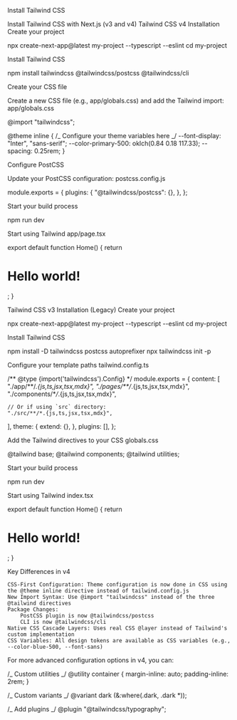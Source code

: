 Install Tailwind CSS

Install Tailwind CSS with Next.js (v3 and v4)
Tailwind CSS v4 Installation
Create your project

npx create-next-app@latest my-project --typescript --eslint
cd my-project

Install Tailwind CSS

npm install tailwindcss @tailwindcss/postcss @tailwindcss/cli

Create your CSS file

Create a new CSS file (e.g., app/globals.css) and add the Tailwind import:
app/globals.css

@import "tailwindcss";

@theme inline {
/_ Configure your theme variables here _/
--font-display: "Inter", "sans-serif";
--color-primary-500: oklch(0.84 0.18 117.33);
--spacing: 0.25rem;
}

Configure PostCSS

Update your PostCSS configuration:
postcss.config.js

module.exports = {
plugins: {
"@tailwindcss/postcss": {},
},
};

Start your build process

npm run dev

Start using Tailwind
app/page.tsx

export default function Home() {
return <h1 className="text-3xl font-bold underline">Hello world!</h1>;
}

Tailwind CSS v3 Installation (Legacy)
Create your project

npx create-next-app@latest my-project --typescript --eslint
cd my-project

Install Tailwind CSS

npm install -D tailwindcss postcss autoprefixer
npx tailwindcss init -p

Configure your template paths
tailwind.config.ts

/** @type {import('tailwindcss').Config} \*/
module.exports = {
content: [
"./app/**/_.{js,ts,jsx,tsx,mdx}",
"./pages/\*\*/_.{js,ts,jsx,tsx,mdx}",
"./components/\*_/_.{js,ts,jsx,tsx,mdx}",

    // Or if using `src` directory:
    "./src/**/*.{js,ts,jsx,tsx,mdx}",

],
theme: {
extend: {},
},
plugins: [],
};

Add the Tailwind directives to your CSS
globals.css

@tailwind base;
@tailwind components;
@tailwind utilities;

Start your build process

npm run dev

Start using Tailwind
index.tsx

export default function Home() {
return <h1 className="text-3xl font-bold underline">Hello world!</h1>;
}

Key Differences in v4

    CSS-First Configuration: Theme configuration is now done in CSS using the @theme inline directive instead of tailwind.config.js
    New Import Syntax: Use @import "tailwindcss" instead of the three @tailwind directives
    Package Changes:
        PostCSS plugin is now @tailwindcss/postcss
        CLI is now @tailwindcss/cli
    Native CSS Cascade Layers: Uses real CSS @layer instead of Tailwind's custom implementation
    CSS Variables: All design tokens are available as CSS variables (e.g., --color-blue-500, --font-sans)

For more advanced configuration options in v4, you can:

/_ Custom utilities _/
@utility container {
margin-inline: auto;
padding-inline: 2rem;
}

/_ Custom variants _/
@variant dark (&:where(.dark, .dark \*));

/_ Add plugins _/
@plugin "@tailwindcss/typography";
